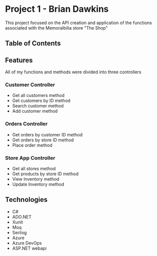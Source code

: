 # Project 1 - Brian Dawkins

This project focused on the API creation and application of the functions associated with the Memoralbilia store "The Shop"

## Table of Contents

## Features

All of my functions and methods were divided into three controllers

### Customer Controller

* Get all customers method
* Get customers by ID method
* Search customer method
* Add customer method

### Orders Controller

* Get orders by customer ID method
* Get orders by store ID method
* Place order method

### Store App Controller

* Get all stores method
* Get products by store ID method
* View Inventory method
* Update Inventory method

## Technologies

* C#
* ADO.NET
* Xunit
* Moq
* Serilog
* Azure
* Azure DevOps
* ASP.NET webapi
